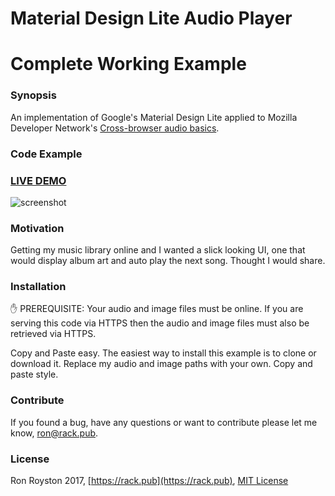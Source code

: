 # Material Design Lite Audio Player 
# Complete Working Example
### Synopsis

An implementation of Google's Material Design Lite applied to Mozilla Developer Network's [Cross-browser audio basics](https://developer.mozilla.org/en-US/Apps/Fundamentals/Audio_and_video_delivery/Cross-browser_audio_basics).
### Code Example

### [LIVE DEMO](http://rack.pub/mdl-audio)

<img src="https://github.com/rhroyston/rhroyston.github.io/blob/master/mdl-audio.jpg" alt="screenshot">

### Motivation

Getting my music library online and I wanted a slick looking UI, one that would display album art and auto play the next song.  Thought I would share.

### Installation

:hand: PREREQUISITE: Your audio and image files must be online.  If you are serving this code via HTTPS then the audio and image files must also be retrieved via HTTPS.

Copy and Paste easy.  The easiest way to install this example is to clone or download it.  Replace my audio and image paths with your own.  Copy and paste style.

### Contribute

If you found a bug, have any questions or want to contribute please let me know, [ron@rack.pub](mailto:ron@rack.pub).

### License

Ron Royston 2017, [https://rack.pub](https://rack.pub), [MIT License](https://en.wikipedia.org/wiki/MIT_License)